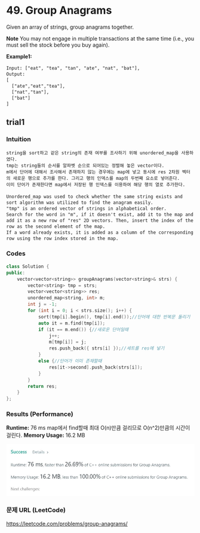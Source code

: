 # 49. Group Anagrams
Given an array of strings, group anagrams together.

**Note**
You may not engage in multiple transactions at the same time (i.e., you must sell the stock before you buy again).

**Example1:**   
```
Input: ["eat", "tea", "tan", "ate", "nat", "bat"],
Output:
[
  ["ate","eat","tea"],
  ["nat","tan"],
  ["bat"]
]
```

## trial1
### Intuition
```
string을 sort하고 같은 string의 존재 여부를 조사하기 위해 unordered_map을 사용하였다.
tmp는 string들의 순서를 알파벳 순으로 되어있는 정렬해 놓은 vector이다.
m에서 단어에 대해서 조사해서 존재하지 않는 경우에는 map에 넣고 동시에 res 2차원 벡터의 새로운 행으로 추가를 한다. 그리고 행의 인덱스를 map의 두번째 요소로 넣어준다.
이미 단어가 존재한다면 map에서 저장된 행 인덱스를 이용하여 해당 행의 열로 추가한다.

Unordered_map was used to check whether the same string exists and sort algorithm was utilized to find the anagram easily.
"tmp" is an ordered vector of strings in alphabetical order.
Search for the word in "m", if it doesn't exist, add it to the map and add it as a new row of "res" 2D vectors. Then, insert the index of the row as the second element of the map.
If a word already exists, it is added as a column of the corresponding row using the row index stored in the map.
```
### Codes  
```cpp
class Solution {
public:
	vector<vector<string>> groupAnagrams(vector<string>& strs) {
		vector<string> tmp = strs;
		vector<vector<string>> res;
		unordered_map<string, int> m;
		int j = -1;
		for (int i = 0; i < strs.size(); i++) {
			sort(tmp[i].begin(), tmp[i].end());//단어에 대한 반복문 돌리기
			auto it = m.find(tmp[i]);
			if (it == m.end()) {//새로운 단어일때
				j++;
				m[tmp[i]] = j;
				res.push_back({ strs[i] });//세트를 res에 넣기
			}
			else {//단어가 이미 존재할때
				res[it->second].push_back(strs[i]);
			}
		}
		return res;
	}
};
```

### Results (Performance)  
**Runtime:**  76 ms  map에서 find할때 최대 O(n)만큼 걸리므로 O(n^2)만큼의 시간이 걸린다.
**Memory Usage:** 	16.2 MB

<p align="center"> 
<img src="./capture.JPG">
</p>

### 문제 URL (LeetCode)  
https://leetcode.com/problems/group-anagrams/